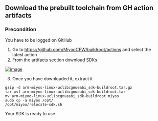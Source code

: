 
## Download the prebuilt toolchain from GH action artifacts

### Precondition
You have to be logged on GitHub

1. Go to https://github.com/MiyooCFW/buildroot/actions and select the latest action
2. From the artifacts section download SDKs

[![image](https://github.com/user-attachments/assets/88002eb8-cac3-499e-a7f1-624d2c816437)](https://github.com/user-attachments/assets/88002eb8-cac3-499e-a7f1-624d2c816437)

3. Once you have downloaded it, extract it
```
gzip -d arm-miyoo-linux-uclibcgnueabi_sdk-buildroot.tar.gz
tar xvf arm-miyoo-linux-uclibcgnueabi_sdk-buildroot.tar
mv arm-miyoo-linux-uclibcgnueabi_sdk-buildroot miyoo
sudo cp -a miyoo /opt/
/opt/miyoo/relocate-sdk.sh
```

Your SDK is ready to use
